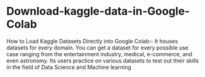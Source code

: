 # Download-kaggle-data-in-Google-Colab
How to Load Kaggle Datasets Directly into Google Colab:-
It houses datasets for every domain. You can get a dataset for every possible use case ranging from the entertainment industry,
medical, e-commerce, and even astronomy. Its users practice on various datasets to test out their skills in the field of Data Science and Machine learning
